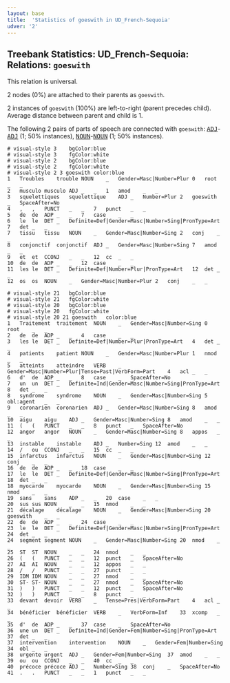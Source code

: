```yaml
---
layout: base
title:  'Statistics of goeswith in UD_French-Sequoia'
udver: '2'
---
```


## Treebank Statistics: UD_French-Sequoia: Relations: `goeswith`

This relation is universal.

2 nodes (0%) are attached to their parents as `goeswith`.

2 instances of `goeswith` (100%) are left-to-right (parent precedes child).
Average distance between parent and child is 1.

The following 2 pairs of parts of speech are connected with `goeswith`: <tt><a href="fr_sequoia-pos-ADJ.html">ADJ</a></tt>-<tt><a href="fr_sequoia-pos-ADJ.html">ADJ</a></tt> (1; 50% instances), <tt><a href="fr_sequoia-pos-NOUN.html">NOUN</a></tt>-<tt><a href="fr_sequoia-pos-NOUN.html">NOUN</a></tt> (1; 50% instances).


~~~ conllu
# visual-style 3	bgColor:blue
# visual-style 3	fgColor:white
# visual-style 2	bgColor:blue
# visual-style 2	fgColor:white
# visual-style 2 3 goeswith	color:blue
1	Troubles	trouble	NOUN	_	Gender=Masc|Number=Plur	0	root	_	_
2	musculo	musculo	ADJ	_	_	1	amod	_	_
3	squelettiques	squelettique	ADJ	_	Number=Plur	2	goeswith	_	SpaceAfter=No
4	,	,	PUNCT	_	_	7	punct	_	_
5	de	de	ADP	_	_	7	case	_	_
6	le	le	DET	_	Definite=Def|Gender=Masc|Number=Sing|PronType=Art	7	det	_	_
7	tissu	tissu	NOUN	_	Gender=Masc|Number=Sing	2	conj	_	_
8	conjonctif	conjonctif	ADJ	_	Gender=Masc|Number=Sing	7	amod	_	_
9	et	et	CCONJ	_	_	12	cc	_	_
10	de	de	ADP	_	_	12	case	_	_
11	les	le	DET	_	Definite=Def|Number=Plur|PronType=Art	12	det	_	_
12	os	os	NOUN	_	Gender=Masc|Number=Plur	2	conj	_	_

~~~


~~~ conllu
# visual-style 21	bgColor:blue
# visual-style 21	fgColor:white
# visual-style 20	bgColor:blue
# visual-style 20	fgColor:white
# visual-style 20 21 goeswith	color:blue
1	Traitement	traitement	NOUN	_	Gender=Masc|Number=Sing	0	root	_	_
2	de	de	ADP	_	_	4	case	_	_
3	les	le	DET	_	Definite=Def|Number=Plur|PronType=Art	4	det	_	_
4	patients	patient	NOUN	_	Gender=Masc|Number=Plur	1	nmod	_	_
5	atteints	atteindre	VERB	_	Gender=Masc|Number=Plur|Tense=Past|VerbForm=Part	4	acl	_	_
6	d'	de	ADP	_	_	8	case	_	SpaceAfter=No
7	un	un	DET	_	Definite=Ind|Gender=Masc|Number=Sing|PronType=Art	8	det	_	_
8	syndrome	syndrome	NOUN	_	Gender=Masc|Number=Sing	5	obl:agent	_	_
9	coronarien	coronarien	ADJ	_	Gender=Masc|Number=Sing	8	amod	_	_
10	aigu	aigu	ADJ	_	Gender=Masc|Number=Sing	8	amod	_	_
11	(	(	PUNCT	_	_	8	punct	_	SpaceAfter=No
12	angor	angor	NOUN	_	Gender=Masc|Number=Sing	8	appos	_	_
13	instable	instable	ADJ	_	Number=Sing	12	amod	_	_
14	/	ou	CCONJ	_	_	15	cc	_	_
15	infarctus	infarctus	NOUN	_	Gender=Masc|Number=Sing	12	conj	_	_
16	de	de	ADP	_	_	18	case	_	_
17	le	le	DET	_	Definite=Def|Gender=Masc|Number=Sing|PronType=Art	18	det	_	_
18	myocarde	myocarde	NOUN	_	Gender=Masc|Number=Sing	15	nmod	_	_
19	sans	sans	ADP	_	_	20	case	_	_
20	sus	sus	NOUN	_	_	15	nmod	_	_
21	décalage	décalage	NOUN	_	Gender=Masc|Number=Sing	20	goeswith	_	_
22	de	de	ADP	_	_	24	case	_	_
23	le	le	DET	_	Definite=Def|Gender=Masc|Number=Sing|PronType=Art	24	det	_	_
24	segment	segment	NOUN	_	Gender=Masc|Number=Sing	20	nmod	_	_
25	ST	ST	NOUN	_	_	24	nmod	_	_
26	(	(	PUNCT	_	_	12	punct	_	SpaceAfter=No
27	AI	AI	NOUN	_	_	12	appos	_	_
28	/	/	PUNCT	_	_	27	punct	_	_
29	IDM	IDM	NOUN	_	_	27	nmod	_	_
30	ST-	ST-	NOUN	_	_	27	nmod	_	SpaceAfter=No
31	)	)	PUNCT	_	_	12	punct	_	SpaceAfter=No
32	)	)	PUNCT	_	_	8	punct	_	_
33	devant	devoir	VERB	_	Tense=Pres|VerbForm=Part	4	acl	_	_
34	bénéficier	bénéficier	VERB	_	VerbForm=Inf	33	xcomp	_	_
35	d'	de	ADP	_	_	37	case	_	SpaceAfter=No
36	une	un	DET	_	Definite=Ind|Gender=Fem|Number=Sing|PronType=Art	37	det	_	_
37	intervention	intervention	NOUN	_	Gender=Fem|Number=Sing	34	obl	_	_
38	urgente	urgent	ADJ	_	Gender=Fem|Number=Sing	37	amod	_	_
39	ou	ou	CCONJ	_	_	40	cc	_	_
40	précoce	précoce	ADJ	_	Number=Sing	38	conj	_	SpaceAfter=No
41	.	.	PUNCT	_	_	1	punct	_	_

~~~


